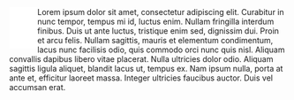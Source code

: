 <h1 align="center" style="display:none;"></h1>

<img align="left" src="icon-light.svg?raw=true" height="75em" />
Lorem ipsum dolor sit amet, consectetur adipiscing elit. Curabitur in nunc tempor, tempus mi id, luctus enim. Nullam fringilla interdum finibus. Duis ut ante luctus, tristique enim sed, dignissim dui. Proin et arcu felis. Nullam sagittis, mauris et elementum condimentum, lacus nunc facilisis odio, quis commodo orci nunc quis nisl. Aliquam convallis dapibus libero vitae placerat. Nulla ultricies dolor odio. Aliquam sagittis ligula aliquet, blandit lacus ut, tempus ex. Nam ipsum nulla, porta at ante et, efficitur laoreet massa. Integer ultricies faucibus auctor. Duis vel accumsan erat.

<p align="left">


</p>
